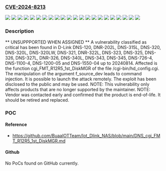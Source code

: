 ### [CVE-2024-8213](https://cve.mitre.org/cgi-bin/cvename.cgi?name=CVE-2024-8213)
![](https://img.shields.io/static/v1?label=Product&message=DNR-202L&color=blue)
![](https://img.shields.io/static/v1?label=Product&message=DNR-322L&color=blue)
![](https://img.shields.io/static/v1?label=Product&message=DNR-326&color=blue)
![](https://img.shields.io/static/v1?label=Product&message=DNS-1100-4&color=blue)
![](https://img.shields.io/static/v1?label=Product&message=DNS-120&color=blue)
![](https://img.shields.io/static/v1?label=Product&message=DNS-1200-05&color=blue)
![](https://img.shields.io/static/v1?label=Product&message=DNS-1550-04&color=blue)
![](https://img.shields.io/static/v1?label=Product&message=DNS-315L&color=blue)
![](https://img.shields.io/static/v1?label=Product&message=DNS-320&color=blue)
![](https://img.shields.io/static/v1?label=Product&message=DNS-320L&color=blue)
![](https://img.shields.io/static/v1?label=Product&message=DNS-320LW&color=blue)
![](https://img.shields.io/static/v1?label=Product&message=DNS-321&color=blue)
![](https://img.shields.io/static/v1?label=Product&message=DNS-323&color=blue)
![](https://img.shields.io/static/v1?label=Product&message=DNS-325&color=blue)
![](https://img.shields.io/static/v1?label=Product&message=DNS-326&color=blue)
![](https://img.shields.io/static/v1?label=Product&message=DNS-327L&color=blue)
![](https://img.shields.io/static/v1?label=Product&message=DNS-340L&color=blue)
![](https://img.shields.io/static/v1?label=Product&message=DNS-343&color=blue)
![](https://img.shields.io/static/v1?label=Product&message=DNS-345&color=blue)
![](https://img.shields.io/static/v1?label=Product&message=DNS-726-4&color=blue)
![](https://img.shields.io/static/v1?label=Version&message=%3D%2020240814%20&color=brighgreen)
![](https://img.shields.io/static/v1?label=Vulnerability&message=CWE-77%20Command%20Injection&color=brighgreen)

### Description

** UNSUPPPORTED WHEN ASSIGNED ** A vulnerability classified as critical has been found in D-Link DNS-120, DNR-202L, DNS-315L, DNS-320, DNS-320L, DNS-320LW, DNS-321, DNR-322L, DNS-323, DNS-325, DNS-326, DNS-327L, DNR-326, DNS-340L, DNS-343, DNS-345, DNS-726-4, DNS-1100-4, DNS-1200-05 and DNS-1550-04 up to 20240814. Affected is the function cgi_FMT_R12R5_1st_DiskMGR of the file /cgi-bin/hd_config.cgi. The manipulation of the argument f_source_dev leads to command injection. It is possible to launch the attack remotely. The exploit has been disclosed to the public and may be used. NOTE: This vulnerability only affects products that are no longer supported by the maintainer. NOTE: Vendor was contacted early and confirmed that the product is end-of-life. It should be retired and replaced.

### POC

#### Reference
- https://github.com/BuaaIOTTeam/Iot_Dlink_NAS/blob/main/DNS_cgi_FMT_R12R5_1st_DiskMGR.md

#### Github
No PoCs found on GitHub currently.

